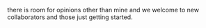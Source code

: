 there is room for opinions other than mine and we welcome to new collaborators and those just getting started.
